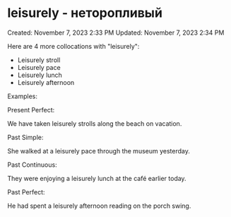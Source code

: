 # leisurely - неторопливый

Created: November 7, 2023 2:33 PM
Updated: November 7, 2023 2:34 PM

Here are 4 more collocations with "leisurely":

- Leisurely stroll
- Leisurely pace
- Leisurely lunch
- Leisurely afternoon

Examples:

Present Perfect:

We have taken leisurely strolls along the beach on vacation.

Past Simple:

She walked at a leisurely pace through the museum yesterday.

Past Continuous:

They were enjoying a leisurely lunch at the café earlier today.

Past Perfect:

He had spent a leisurely afternoon reading on the porch swing.